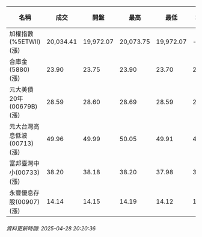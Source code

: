 | 名稱 | 成交 | 開盤 | 最高 | 最低 | 均價 | 成交金額(億) | 昨收 | 漲跌幅 | 漲跌 | 總量 | 昨量 | 振幅 |
| -------- | -------- | -------- | -------- |-------- | -------- | -------- |-------- |-------- |-------- | -------- | -------- |-------- |
|加權指數(%5ETWII) (漲)|20,034.41|19,972.07|20,073.75|19,972.07|-|2,158.92|19,872.73|0.81%|161.68|3,899,869|0|0.51%|
|合庫金(5880) (漲)|23.90|23.75|23.90|23.70|23.81|1.01|23.75|0.63%|0.15|4,259|6,518|0.84%|
|元大美債20年(00679B) (漲)|28.59|28.60|28.69|28.59|28.64|11.31|28.36|0.81%|0.23|39,502|33,702|0.35%|
|元大台灣高息低波(00713) (漲)|49.96|49.99|50.05|49.91|49.98|4.52|49.80|0.32%|0.16|9,046|9,979|0.28%|
|富邦臺灣中小(00733) (漲)|38.20|38.18|38.20|37.98|38.10|0.318|38.07|0.34%|0.13|835|1,933|0.58%|
|永豐優息存股(00907) (漲)|14.14|14.15|14.19|14.12|14.15|0.149|14.11|0.21%|0.03|1,053|816|0.50%|
###### 資料更新時間: 2025-04-28 20:20:36